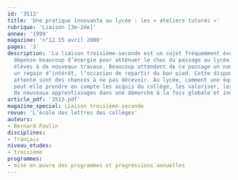 ```yaml
---
id: '3513'
title: 'Une pratique innovante au lycée : les « ateliers tutorés »'
rubrique: 'Liaison [3e-2de]'
annee: '1999'
magazine: 'n°12 15 avril 2000'
pages: '3'
description: 'La liaison troisième-seconde est un sujet fréquemment évoqué, et l’on
  dépense beaucoup d’énergie pour atténuer le choc du passage au lycée, préparer les
  élèves à de nouveaux travaux. Beaucoup attendent de ce passage un nouveau départ,
  un regain d’intérêt, l’occasion de repartir du bon pied. Cette disponibilité, cette
  attente sont des chances à ne pas décevoir. Au lycée, comment une équipe d’enseignants
  peut-elle prendre en compte les acquis du collège, les valoriser, les engager vers
  de nouveaux apprentissages dans une démarche à la fois globale et individualisée ?'
article_pdf: '3513.pdf'
magazine_special: Liaison troisième-seconde
revue: 'L’école des lettres des collèges'
auteurs:
- Bernard Paulin
disciplines:
- français
niveau_etudes:
- troisième
programmes:
- mise en œuvre des programmes et progressions annuelles
---
```

